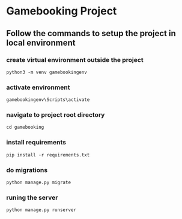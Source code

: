 # Gamebooking Project

## Follow the commands to setup the project in local environment

### create virtual environment outside the project
`python3 -m venv gamebookingenv`

### activate environment
`gamebookingenv\Scripts\activate`

### navigate to project root directory
`cd gamebooking`

### install requirements
`pip install -r requirements.txt`

### do migrations
`python manage.py migrate`

### runing the server
`python manage.py runserver`
